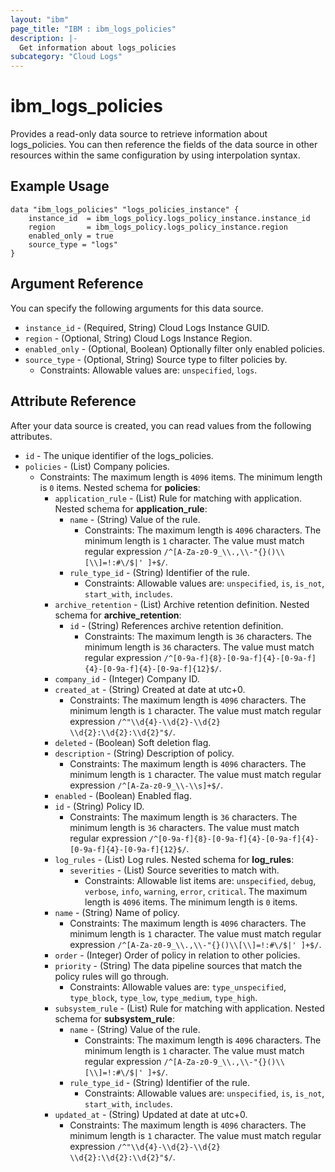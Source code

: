 ```yaml
---
layout: "ibm"
page_title: "IBM : ibm_logs_policies"
description: |-
  Get information about logs_policies
subcategory: "Cloud Logs"
---
```



# ibm_logs_policies

Provides a read-only data source to retrieve information about logs_policies. You can then reference the fields of the data source in other resources within the same configuration by using interpolation syntax.

## Example Usage

```hcl
data "ibm_logs_policies" "logs_policies_instance" {
	instance_id  = ibm_logs_policy.logs_policy_instance.instance_id
	region       = ibm_logs_policy.logs_policy_instance.region
	enabled_only = true
	source_type = "logs"
}
```

## Argument Reference

You can specify the following arguments for this data source.

* `instance_id` - (Required, String)  Cloud Logs Instance GUID.
* `region` - (Optional, String) Cloud Logs Instance Region.
* `enabled_only` - (Optional, Boolean) Optionally filter only enabled policies.
* `source_type` - (Optional, String) Source type to filter policies by.
  * Constraints: Allowable values are: `unspecified`, `logs`.

## Attribute Reference

After your data source is created, you can read values from the following attributes.

* `id` - The unique identifier of the logs_policies.
* `policies` - (List) Company policies.
  * Constraints: The maximum length is `4096` items. The minimum length is `0` items.
Nested schema for **policies**:
	* `application_rule` - (List) Rule for matching with application.
	Nested schema for **application_rule**:
		* `name` - (String) Value of the rule.
		  * Constraints: The maximum length is `4096` characters. The minimum length is `1` character. The value must match regular expression `/^[A-Za-z0-9_\\.,\\-"{}()\\[\\]=!:#\/$|' ]+$/`.
		* `rule_type_id` - (String) Identifier of the rule.
		  * Constraints: Allowable values are: `unspecified`, `is`, `is_not`, `start_with`, `includes`.
	* `archive_retention` - (List) Archive retention definition.
	Nested schema for **archive_retention**:
		* `id` - (String) References archive retention definition.
		  * Constraints: The maximum length is `36` characters. The minimum length is `36` characters. The value must match regular expression `/^[0-9a-f]{8}-[0-9a-f]{4}-[0-9a-f]{4}-[0-9a-f]{4}-[0-9a-f]{12}$/`.
	* `company_id` - (Integer) Company ID.
	* `created_at` - (String) Created at date at utc+0.
	  * Constraints: The maximum length is `4096` characters. The minimum length is `1` character. The value must match regular expression `/^"\\d{4}-\\d{2}-\\d{2} \\d{2}:\\d{2}:\\d{2}"$/`.
	* `deleted` - (Boolean) Soft deletion flag.
	* `description` - (String) Description of policy.
	  * Constraints: The maximum length is `4096` characters. The minimum length is `1` character. The value must match regular expression `/^[A-Za-z0-9_\\-\\s]+$/`.
	* `enabled` - (Boolean) Enabled flag.
	* `id` - (String) Policy ID.
	  * Constraints: The maximum length is `36` characters. The minimum length is `36` characters. The value must match regular expression `/^[0-9a-f]{8}-[0-9a-f]{4}-[0-9a-f]{4}-[0-9a-f]{4}-[0-9a-f]{12}$/`.
	* `log_rules` - (List) Log rules.
	Nested schema for **log_rules**:
		* `severities` - (List) Source severities to match with.
		  * Constraints: Allowable list items are: `unspecified`, `debug`, `verbose`, `info`, `warning`, `error`, `critical`. The maximum length is `4096` items. The minimum length is `0` items.
	* `name` - (String) Name of policy.
	  * Constraints: The maximum length is `4096` characters. The minimum length is `1` character. The value must match regular expression `/^[A-Za-z0-9_\\.,\\-"{}()\\[\\]=!:#\/$|' ]+$/`.
	* `order` - (Integer) Order of policy in relation to other policies.
	* `priority` - (String) The data pipeline sources that match the policy rules will go through.
	  * Constraints: Allowable values are: `type_unspecified`, `type_block`, `type_low`, `type_medium`, `type_high`.
	* `subsystem_rule` - (List) Rule for matching with application.
	Nested schema for **subsystem_rule**:
		* `name` - (String) Value of the rule.
		  * Constraints: The maximum length is `4096` characters. The minimum length is `1` character. The value must match regular expression `/^[A-Za-z0-9_\\.,\\-"{}()\\[\\]=!:#\/$|' ]+$/`.
		* `rule_type_id` - (String) Identifier of the rule.
		  * Constraints: Allowable values are: `unspecified`, `is`, `is_not`, `start_with`, `includes`.
	* `updated_at` - (String) Updated at date at utc+0.
	  * Constraints: The maximum length is `4096` characters. The minimum length is `1` character. The value must match regular expression `/^"\\d{4}-\\d{2}-\\d{2} \\d{2}:\\d{2}:\\d{2}"$/`.

